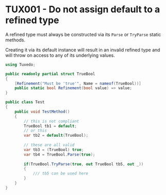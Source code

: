 # TUX001 - Do not assign default to a refined type

A refined type must always be constructed via its `Parse` or `TryParse`
static methods.

Creating it via its default instance will result in an invalid refined type
and will throw on access to any of its underlying values.

```csharp
using Tuxedo;

public readonly partial struct TrueBool
{
    [Refinement("Must be 'true'", Name = nameof(TrueBool))]
    public static bool Refinement(bool value) => value;
}

public class Test
{
    public void TestMethod()
    {
        // this is not compliant
        TrueBool tb1 = default;
        // or this
        var tb2 = default(TrueBool);
        
        // these are all valid
        var tb3 = (TrueBool) true;
        var tb4 = TrueBool.Parse(true);
        
        if(TrueBool.TryParse(true, out TrueBool tb5, out _))
        {
            /// tb5 can be used here
        }        
    }
}
```
